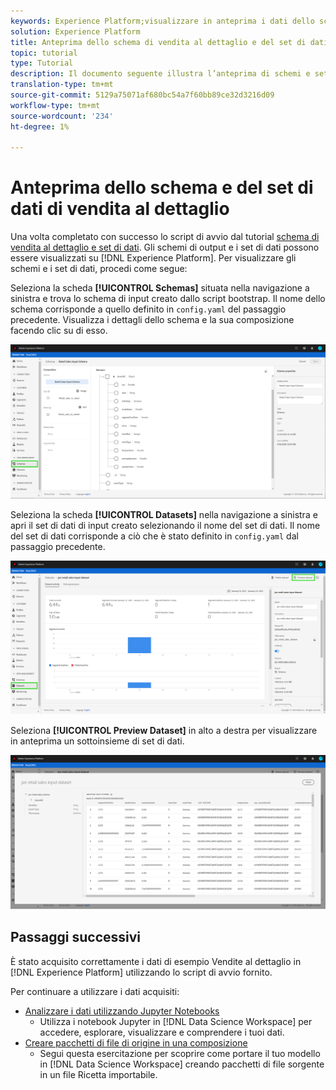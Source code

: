 ```yaml
---
keywords: Experience Platform;visualizzare in anteprima i dati dello schema;Data Science Workspace;argomenti comuni
solution: Experience Platform
title: Anteprima dello schema di vendita al dettaglio e del set di dati
topic: tutorial
type: Tutorial
description: Il documento seguente illustra l’anteprima di schemi e set di dati su Adobe Experience Platform.
translation-type: tm+mt
source-git-commit: 5129a75071af680bc54a7f60bb89ce32d3216d09
workflow-type: tm+mt
source-wordcount: '234'
ht-degree: 1%

---
```



# Anteprima dello schema e del set di dati di vendita al dettaglio

Una volta completato con successo lo script di avvio dal tutorial [schema di vendita al dettaglio e set di dati](./create-retails-sales-dataset.md). Gli schemi di output e i set di dati possono essere visualizzati su [!DNL Experience Platform]. Per visualizzare gli schemi e i set di dati, procedi come segue:

Seleziona la scheda **[!UICONTROL Schemas]** situata nella navigazione a sinistra e trova lo schema di input creato dallo script bootstrap. Il nome dello schema corrisponde a quello definito in `config.yaml` del passaggio precedente. Visualizza i dettagli dello schema e la sua composizione facendo clic su di esso.

![](../images/models-recipes/access-data/schema.PNG)

Seleziona la scheda **[!UICONTROL Datasets]** nella navigazione a sinistra e apri il set di dati di input creato selezionando il nome del set di dati. Il nome del set di dati corrisponde a ciò che è stato definito in `config.yaml` dal passaggio precedente.

![](../images/models-recipes/access-data/dataset.PNG)

Seleziona **[!UICONTROL Preview Dataset]** in alto a destra per visualizzare in anteprima un sottoinsieme di set di dati.

![](../images/models-recipes/access-data/preview.PNG)

## Passaggi successivi

È stato acquisito correttamente i dati di esempio Vendite al dettaglio in [!DNL Experience Platform] utilizzando lo script di avvio fornito.

Per continuare a utilizzare i dati acquisiti:
- [Analizzare i dati utilizzando Jupyter Notebooks](../jupyterlab/analyze-your-data.md)
   - Utilizza i notebook Jupyter in [!DNL Data Science Workspace] per accedere, esplorare, visualizzare e comprendere i tuoi dati.
- [Creare pacchetti di file di origine in una composizione](./package-source-files-recipe.md)
   - Segui questa esercitazione per scoprire come portare il tuo modello in [!DNL Data Science Workspace] creando pacchetti di file sorgente in un file Ricetta importabile.